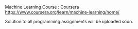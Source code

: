Machine Learning Course : Coursera
https://www.coursera.org/learn/machine-learning/home/


Solution to all programming assignments will be uploaded soon.
